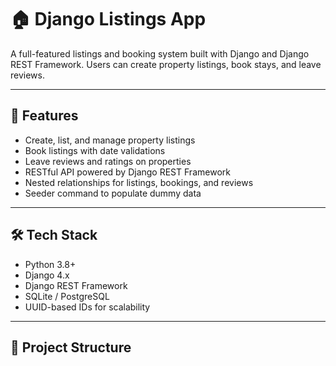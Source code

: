 # 🏠 Django Listings App

A full-featured listings and booking system built with Django and Django REST Framework. Users can create property listings, book stays, and leave reviews.

---

## 🚀 Features

- Create, list, and manage property listings
- Book listings with date validations
- Leave reviews and ratings on properties
- RESTful API powered by Django REST Framework
- Nested relationships for listings, bookings, and reviews
- Seeder command to populate dummy data

---

## 🛠️ Tech Stack

- Python 3.8+
- Django 4.x
- Django REST Framework
- SQLite / PostgreSQL
- UUID-based IDs for scalability

---

## 📁 Project Structure

